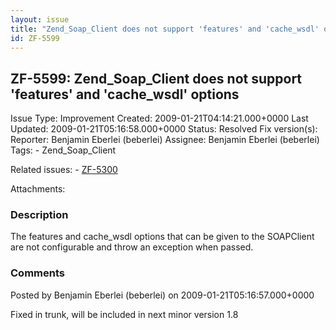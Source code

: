 ```yaml
---
layout: issue
title: "Zend_Soap_Client does not support 'features' and 'cache_wsdl' options"
id: ZF-5599
---
```


ZF-5599: Zend\_Soap\_Client does not support 'features' and 'cache\_wsdl' options
---------------------------------------------------------------------------------

 Issue Type: Improvement Created: 2009-01-21T04:14:21.000+0000 Last Updated: 2009-01-21T05:16:58.000+0000 Status: Resolved Fix version(s): 
 Reporter:  Benjamin Eberlei (beberlei)  Assignee:  Benjamin Eberlei (beberlei)  Tags: - Zend\_Soap\_Client
 
 Related issues: - [ZF-5300](/issues/browse/ZF-5300)
 
 Attachments: 
### Description

The features and cache\_wsdl options that can be given to the SOAPClient are not configurable and throw an exception when passed.

 

 

### Comments

Posted by Benjamin Eberlei (beberlei) on 2009-01-21T05:16:57.000+0000

Fixed in trunk, will be included in next minor version 1.8

 

 